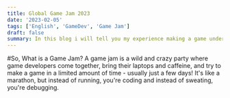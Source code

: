 ```yaml
---
title: Global Game Jam 2023
date: '2023-02-05'
tags: ['English', 'GameDev', 'Game Jam']
draft: false
summary: In this blog i will tell you my experience making a game under 48 hours during global game jam 2023
---
```

#So, What is a Game Jam?
A game jam is a wild and crazy party where game developers come together, bring their laptops and caffeine, and try to make a game in a limited amount of time - usually just a few days! It's like a marathon, but instead of running, you're coding and instead of sweating, you're debugging.

